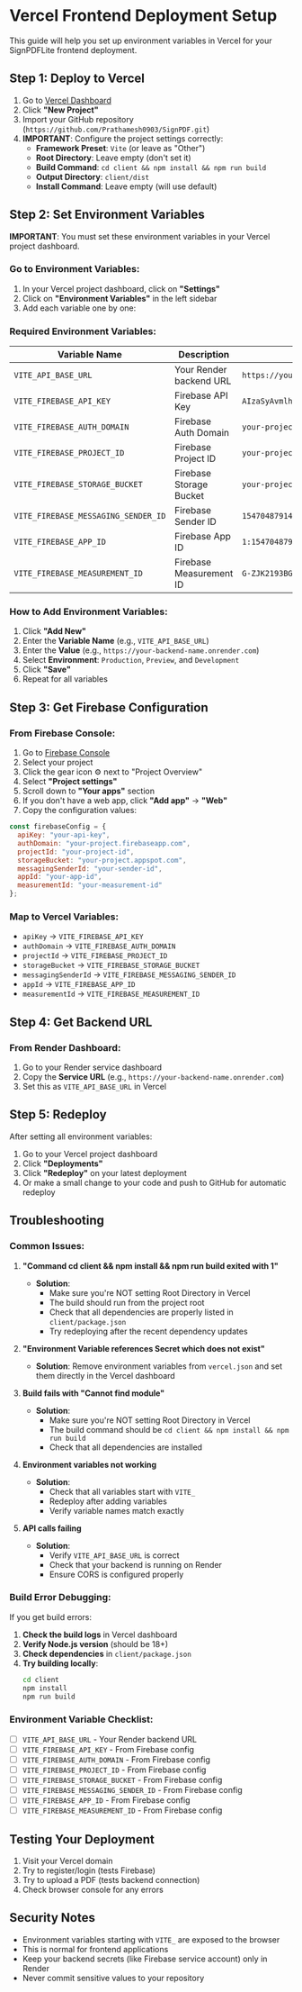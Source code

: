 # Vercel Frontend Deployment Setup

This guide will help you set up environment variables in Vercel for your SignPDFLite frontend deployment.

## Step 1: Deploy to Vercel

1. Go to [Vercel Dashboard](https://vercel.com/dashboard)
2. Click **"New Project"**
3. Import your GitHub repository (`https://github.com/Prathamesh0903/SignPDF.git`)
4. **IMPORTANT**: Configure the project settings correctly:
   - **Framework Preset**: `Vite` (or leave as "Other")
   - **Root Directory**: Leave empty (don't set it)
   - **Build Command**: `cd client && npm install && npm run build`
   - **Output Directory**: `client/dist`
   - **Install Command**: Leave empty (will use default)

## Step 2: Set Environment Variables

**IMPORTANT**: You must set these environment variables in your Vercel project dashboard.

### Go to Environment Variables:
1. In your Vercel project dashboard, click on **"Settings"**
2. Click on **"Environment Variables"** in the left sidebar
3. Add each variable one by one:

### Required Environment Variables:

| Variable Name | Description | Example Value |
|---------------|-------------|---------------|
| `VITE_API_BASE_URL` | Your Render backend URL | `https://your-backend-name.onrender.com` |
| `VITE_FIREBASE_API_KEY` | Firebase API Key | `AIzaSyAvmlhgXfzsvGepjAnTg1IrOXbm6p7VDeE` |
| `VITE_FIREBASE_AUTH_DOMAIN` | Firebase Auth Domain | `your-project.firebaseapp.com` |
| `VITE_FIREBASE_PROJECT_ID` | Firebase Project ID | `your-project-id` |
| `VITE_FIREBASE_STORAGE_BUCKET` | Firebase Storage Bucket | `your-project.appspot.com` |
| `VITE_FIREBASE_MESSAGING_SENDER_ID` | Firebase Sender ID | `154704879141` |
| `VITE_FIREBASE_APP_ID` | Firebase App ID | `1:154704879141:web:92c36ec6063ca77c17a9cc` |
| `VITE_FIREBASE_MEASUREMENT_ID` | Firebase Measurement ID | `G-ZJK2193BG5` |

### How to Add Environment Variables:

1. Click **"Add New"**
2. Enter the **Variable Name** (e.g., `VITE_API_BASE_URL`)
3. Enter the **Value** (e.g., `https://your-backend-name.onrender.com`)
4. Select **Environment**: `Production`, `Preview`, and `Development`
5. Click **"Save"**
6. Repeat for all variables

## Step 3: Get Firebase Configuration

### From Firebase Console:
1. Go to [Firebase Console](https://console.firebase.google.com/)
2. Select your project
3. Click the gear icon ⚙️ next to "Project Overview"
4. Select **"Project settings"**
5. Scroll down to **"Your apps"** section
6. If you don't have a web app, click **"Add app"** → **"Web"**
7. Copy the configuration values:

```javascript
const firebaseConfig = {
  apiKey: "your-api-key",
  authDomain: "your-project.firebaseapp.com",
  projectId: "your-project-id",
  storageBucket: "your-project.appspot.com",
  messagingSenderId: "your-sender-id",
  appId: "your-app-id",
  measurementId: "your-measurement-id"
};
```

### Map to Vercel Variables:
- `apiKey` → `VITE_FIREBASE_API_KEY`
- `authDomain` → `VITE_FIREBASE_AUTH_DOMAIN`
- `projectId` → `VITE_FIREBASE_PROJECT_ID`
- `storageBucket` → `VITE_FIREBASE_STORAGE_BUCKET`
- `messagingSenderId` → `VITE_FIREBASE_MESSAGING_SENDER_ID`
- `appId` → `VITE_FIREBASE_APP_ID`
- `measurementId` → `VITE_FIREBASE_MEASUREMENT_ID`

## Step 4: Get Backend URL

### From Render Dashboard:
1. Go to your Render service dashboard
2. Copy the **Service URL** (e.g., `https://your-backend-name.onrender.com`)
3. Set this as `VITE_API_BASE_URL` in Vercel

## Step 5: Redeploy

After setting all environment variables:

1. Go to your Vercel project dashboard
2. Click **"Deployments"**
3. Click **"Redeploy"** on your latest deployment
4. Or make a small change to your code and push to GitHub for automatic redeploy

## Troubleshooting

### Common Issues:

1. **"Command cd client && npm install && npm run build exited with 1"**
   - **Solution**: 
     - Make sure you're NOT setting Root Directory in Vercel
     - The build should run from the project root
     - Check that all dependencies are properly listed in `client/package.json`
     - Try redeploying after the recent dependency updates

2. **"Environment Variable references Secret which does not exist"**
   - **Solution**: Remove environment variables from `vercel.json` and set them directly in the Vercel dashboard

3. **Build fails with "Cannot find module"**
   - **Solution**: 
     - Make sure you're NOT setting Root Directory in Vercel
     - The build command should be `cd client && npm install && npm run build`
     - Check that all dependencies are installed

4. **Environment variables not working**
   - **Solution**: 
     - Check that all variables start with `VITE_`
     - Redeploy after adding variables
     - Verify variable names match exactly

5. **API calls failing**
   - **Solution**: 
     - Verify `VITE_API_BASE_URL` is correct
     - Check that your backend is running on Render
     - Ensure CORS is configured properly

### Build Error Debugging:

If you get build errors:

1. **Check the build logs** in Vercel dashboard
2. **Verify Node.js version** (should be 18+)
3. **Check dependencies** in `client/package.json`
4. **Try building locally**:
   ```bash
   cd client
   npm install
   npm run build
   ```

### Environment Variable Checklist:

- [ ] `VITE_API_BASE_URL` - Your Render backend URL
- [ ] `VITE_FIREBASE_API_KEY` - From Firebase config
- [ ] `VITE_FIREBASE_AUTH_DOMAIN` - From Firebase config
- [ ] `VITE_FIREBASE_PROJECT_ID` - From Firebase config
- [ ] `VITE_FIREBASE_STORAGE_BUCKET` - From Firebase config
- [ ] `VITE_FIREBASE_MESSAGING_SENDER_ID` - From Firebase config
- [ ] `VITE_FIREBASE_APP_ID` - From Firebase config
- [ ] `VITE_FIREBASE_MEASUREMENT_ID` - From Firebase config

## Testing Your Deployment

1. Visit your Vercel domain
2. Try to register/login (tests Firebase)
3. Try to upload a PDF (tests backend connection)
4. Check browser console for any errors

## Security Notes

- Environment variables starting with `VITE_` are exposed to the browser
- This is normal for frontend applications
- Keep your backend secrets (like Firebase service account) only in Render
- Never commit sensitive values to your repository 